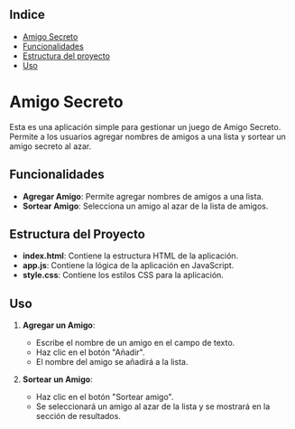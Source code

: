 

## Indice
* [Amigo Secreto](#amigo-secreto)
* [Funcionalidades](#funcionalidades)
* [Estructura del proyecto](#estructura-del-proyecto)
* [Uso](#uso)

# Amigo Secreto

Esta es una aplicación simple para gestionar un juego de Amigo Secreto. Permite a los usuarios agregar nombres de amigos a una lista y sortear un amigo secreto al azar.

## Funcionalidades

- **Agregar Amigo**: Permite agregar nombres de amigos a una lista.
- **Sortear Amigo**: Selecciona un amigo al azar de la lista de amigos.

## Estructura del Proyecto

- **index.html**: Contiene la estructura HTML de la aplicación.
- **app.js**: Contiene la lógica de la aplicación en JavaScript.
- **style.css**: Contiene los estilos CSS para la aplicación.

## Uso

1. **Agregar un Amigo**:
   - Escribe el nombre de un amigo en el campo de texto.
   - Haz clic en el botón "Añadir".
   - El nombre del amigo se añadirá a la lista.

2. **Sortear un Amigo**:
   - Haz clic en el botón "Sortear amigo".
   - Se seleccionará un amigo al azar de la lista y se mostrará en la sección de resultados.


